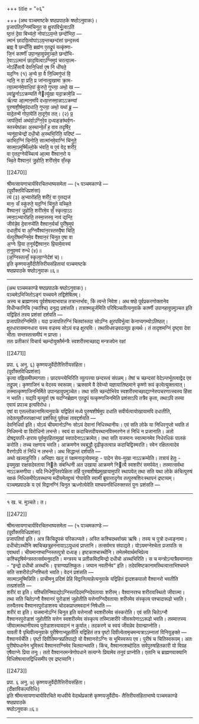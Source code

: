+++
title = "०६"

+++
(अथ पञ्चमाष्टके षष्ठप्रपाठके षष्ठोऽनुवाकः)।  
प्र॒जाप॑तिर॒ग्निम॑चिनुत॒ स क्षु॒रप॑विर्भू॒त्वाऽति॑  
ष्ठ॒त्तं दे॒वा बिभ्य॑तो॒ नोपा॑ऽऽय॒न्ते छन्दो॑भिरा॒ —  
त्मानं॑ छादयि॒त्वोपा॑ऽऽय॒न्तच्छन्द॑सां छन्द॒स्त्वं  
ब्रह्म॒ वै छन्दाँ॑सि॒ ब्रह्म॑ण ए॒तद्रूपं यत्कृ॑ष्णा-  
जि॒नं कार्ष्णी॑ उपा॒नहा॒वुप॑मुञ्च॒ते छन्दो॑भि-  
रे॒वाऽऽत्मानं॑ छाद॒यित्वाऽग्निमुप॑ चरत्या॒त्म-  
नोऽहिँ॑सायै देवनि॒धिर्वा ए॒ष नि धी॑यते॒  
यद॒ग्निः (१) अ॒न्ये वा॒ वै नि॒धिमगु॑प्तं वि॒  
न्दति॒ न वा॒ प्रति॒ प्र जा॑नात्यु॒खामा क्रा॒म-  
त्या॒त्मान॑मे॒वाधि॒पां कु॑रुते॒ गुप्त्या॒ अथो॒ ख —  
ल्वा॑हु॒र्नाऽऽक्रम्यति॑ नैत्यु॑खा यदा॒क्रामे॒न्नि —  
र्ऋ॑त्या आ॒त्मान॒मपि॑ दध्या॒त्तस्मा॒न्नाऽऽक्रम्या॑  
पुरुषशी॒र्षमुप॑दधाति॒ गुप्त्या॒ अथो॒ यथा॑ ब्रू॒ —  
यादे॒तन्मे॑ गोपा॒येति॑ ता॒दृगे॒व तत्। (२) प्र॒  
जाप॑ति॒र्वा अथ॑र्वा॒ऽग्नि॒रे॒व द॒ध्यङ्ङा॑थर्व॒ण-  
स्तस्येष्ठ॑का अ॒स्थान्ये॒तँ ह॒ वाव तदृषि॑र॒  
भ्यनू॑वा॒चेन्द्रो॑ दधी॒चो अ॒स्थभि॒रिति॒ यदिष्ट॑ —  
काभिर॒ग्निं चि॒नोति॒ सात्मा॑नमे॒वाग्निं चि॑नुते॒  
सात्मा॒ऽमुष्मिँल्लो॒के भ॑वति॒ य ए॒वं वेद॒ शरी॑रं॒  
वा ए॒तद॒ग्नेर्यच्चित्य॑ आ॒त्मा वै॑श्वान॒रो य  
च्चि॒ते वै॑श्वान॒रं जु॒होति॒ शरी॑रमे॒व सँ॒स्कृ

[[2470]]

श्रीमत्सायणाचार्यविरचितभाष्यसमेता — (५ पञ्चमकाण्डे —  
(पूर्वोक्तविधिप्रशंसा)  
त्य॑ (३) अ॒भ्यारो॑हति॒ शरी॑रं॒ वा ए॒तद्यज॑  
मानः॒ सँ स्कु॑रुते॒ यद॒ग्निं चि॑नु॒ते यच्चि॒ते  
वै॑श्वान॒रं जु॒होति॒ शरी॑रमे॒व सँ॒ स्कृत्या॒ऽऽ  
त्मना॒ऽभ्यारो॑हति॒ तस्मा॒त्तस्य॒ नाव॑ द्यन्ति॒  
जीव॑न्ने॒व दे॒वानप्ये॑ति वैश्वान॒र्यर्चा पुरी॑ष॒मुप॑  
दधाती॒यं वा अ॒ग्निर्वैश्वा॑न॒रस्तस्यै॒षा चिति॒  
र्यत्पुरी॑षमग्निमे॒व वै॑श्वान॒रं चि॑नुत ए॒षा वा  
अ॒ग्नेः प्रि॒या त॒नूर्यद्वै॑श्वान॒रः प्रि॒यामे॒वास्य॑  
त॒नुव॒मव॑ रुन्धे (४)॥  
(अ॒ग्निस्तत्सँ॒ स्कृत्या॒ग्नेर्दश॑ च)।  
इति कृष्णयजुर्वेदीतैत्तिरीयसंहितायां पञ्चमाष्टके  
षष्ठप्रपाठके षष्ठोऽनुवाकः॥६॥
___________
(अथ पञ्चमकाण्डे षष्ठप्रपाठके षष्ठोऽनुवाकः)।  
पञ्चमेऽभिजितोऽङ्गं यच्चयने तद्विशेषितम्।  
अस्य च ब्राह्मणस्य पूर्वशेषत्वाभावान्न तत्रान्तर्भावः, किं त्वन्ते निवेश। अथ षष्ठे पूर्वप्रकरणोक्तानेव विधीन्कानिचि (न्कांश्चि) दनूद्य प्रशंसति। तत्राश्मन्नूर्जमिति परिषिञ्चतीत्यनुवाके कार्ष्णी उपानहावुपमुञ्चत इति यद्विहितं तस्य प्रशंसां दर्शयति —  
प्रजापतिरग्निमिति। यदा प्रजापतिरग्निं चितवांस्तदा सोऽग्निः क्षुरपविर्भूत्वा केनाप्यगम्योऽतिष्ठत्। क्षुरधारासमानधारा यस्य वज्रस्य सोऽयं वज्र क्षुरपविः। तथाविधवज्रवदत्युग्र इत्यर्थः। तं तादृशमग्निं दृष्ट्वा देवा भीताः सन्तस्तत्समीपं न प्राप्ताः।  
ततः प्रतीकारं विचार्य च्छन्दोयुक्तैर्मन्त्रैः स्वशरीरमाच्छाद्य मन्त्रजपेन रक्षां

[[2471]]

प्रपा. ६ अनु. ६) कृष्णयजुर्वेदीतैत्तिरीयसंहिता।  
(पूर्वोक्तविधिप्रशंसा)  
कृत्वा वह्निसमीपमागताः। छादयन्त्येभिरिति व्युत्पत्त्या छन्दस्त्वं संपन्नम्। तेषां च च्छन्दसां वेदेऽन्तर्भूतत्वाद्वेद एव तद्रूपम्। कृष्णाजिनं च वेदस्य स्वरूपम्। ऋक्सामे वै देवेभ्यो यज्ञायातिष्ठमाने कृष्णो रूपं कृत्वेत्युक्तत्वात्। तस्मात्कृष्णाजिननिर्मिते उपानहावुपमुञ्चेत। तथा सति च्छन्दोभिरेव स्वशरीरमाच्छाद्याग्नेरुपचरणात्स्वस्य हिंसा न भवति। यद्यपि मृत्युर्वा एष यदग्निर्ब्रह्मण एतद्रूपं यत्कृष्णाजिनमिति प्रशंसाऽपि तत्रैव कृता, तथाऽपि तस्या एवायं प्रपञ्च इत्यविरोधः।  
एषां वा एतल्लोकानामित्यनुवाके यद्विहितं मध्ये पुरुषशीर्षमुप दधाति सवीर्यत्वायोखायामपि दधातीति, तदेतत्पूर्वोत्तरपक्षाभ्यां प्रशंसितुं पूर्वपक्षं तावद्दर्शयति —  
देवनिधिर्वा इति। योऽयं चीयमानोऽग्निः सोऽयं देवानां निधिस्थानीयः। एवं सति लोके या निधिरगुप्तो भवति तं निधिमन्ये वा विरोधिनो लभन्ते। स्वयं वा कदाचित्तदीयस्थानविस्मरणेन तं निधिं न प्रजानाति। अतो दोषद्वयपरि-हाराय पूर्वमुपहितामुखां स्वपादेनाऽऽक्रामेत्। तथा सति यजमानः स्वात्मानमेव निधेरधिकं पालकं करोति। तच्च रक्षणाय भवति। आक्रमणेन स्वबुद्धौ दृढीकृतत्वान्न कदाचिद्विस्मरति। स्वेन रक्षितत्वादेव वैरणोऽपि तं निधिं न लभन्ते। अथ सिद्धान्तं दर्शयति —  
अथो खल्वाहुरिति। अभिज्ञाः खलु तं पक्षमनादृत्येवमाहुः - पादेन सेय-मुखा नाऽऽक्रम्येति। तत्रायं हेतुः - इयमुखा राक्षसदेवताया नितेः संबन्धिनी अत उखाया आक्रमणे नित्यै स्वशरीरं समर्पयेत्। तस्मात्सर्वथा नाऽऽक्रमणीया। यदि निधेर्गुप्तिरपेक्षिता तर्हि पुरुषशीर्षप्रमुखायामुपरि स्थापयेत् तथा सति यथा लोके कंचित्पुरुषं रक्षकं निधिसमीपेऽवस्थाप्य मदीयमेतद्द्रव्यं गोपायेति स्वामी ब्रूयात्तादृगेव तत्पुरुषशिरःस्थापनं द्रष्टव्यम्।  
पञ्चमप्रपाठके य एवं विद्वानग्निं चिनुत ऋध्नोत्येवेति यश्चयनविधिरुक्तस्तं पुनः प्रशंसति —
______________________________  
१ ख. च. मुञ्चते। त।

[[2472]]

श्रीमत्सायणाचार्यविरचितभाष्यसमेता — (५ पञ्चमकाण्डे —  
(पूर्वोक्तविधिप्रशंसा)  
प्रजापतिर्वा इति। अत्र किंचिद्रूपकं परिकल्प्यते। अस्ति कश्चिदथर्वाख्य ऋषिः। तस्य च पुत्रो दध्यङ्नामा। दधीचोऽस्थीनि क्वचिच्छत्रुहननायाऽऽयुधत्वं प्राप्तानि। तत्सर्वमत्र संपाद्यते। योऽयमग्नेश्चेता प्रजापतिः स एवाथर्वा। चीयमानश्चाग्निस्तत्पुत्रो दध्यङ्। इष्टकाश्चास्थीनि। तमेतमेवार्थमभिप्रेत्य कश्चिदृषिर्मन्त्रस्तत्सर्वमनुवदति। मन्त्रस्य च प्रतीकमिदमिन्द्रो दधीचो अस्थभिरिति। स च मन्त्रोऽन्यत्रैवमाम्नातः - “इन्द्रो दधीचो अस्थभिः। वृत्राण्यप्रतिष्कुतः। जघान नवतीर्नव” इति। तदेवमिष्टकानामस्थित्वात्ताभिश्चयने सति सशरीरोऽग्निश्चितो भवति। वेदनं प्रशंसति —  
सात्माऽमुष्मिन्निति। प्राचीमनु प्रदिशं प्रेहि विद्वानित्याहेत्यनुवाके यद्विहितं द्वादशकपालो वैश्वानरो भवतीति तत्प्रशंसति —  
शरीरं वा इति। यश्चितिनिष्पाद्योऽग्निस्तदिदमग्निदेवतायाः शरीरम्। वैश्वानरश्च शरीरावस्थितो जीवात्मा। तथा सति चितेऽग्नौ वैश्वानरं पुरोडाशं जुहोतीति यत्तेनाग्निदैवतायाः शरीरमेव संस्कृत्य पश्चादारूढो भवति।  
तस्यैतस्य वैश्वानरपुरोडाशस्य चोदकप्राप्तमवदानं निषेधति —  
शरीरं वा इति। यजमानोऽग्निं चिनुत इति यत्तेनासौ स्वशरीरमेव संस्करोति। एवं सति चितेऽग्नौ वैश्वानरपुरोडाशं जुहोतीति यत्तेन स्वशरीरमेव संस्कृत्य तस्मिञ्शरीरे जीवरूपेणाऽऽरूढो भवति। तस्मात्तस्य जीवात्मस्थानीयस्य पुरोडाशस्यावदानं न कुर्यात्। तदकरणे च स्वयं जीवन्नेव देवान्प्राप्नोति।  
यावती वै पृथिवीत्यनुवाके पुरीषेणाभ्यूहतीति यद्विहितं तत्र पृष्टो दिवीत्येतामृचमन्यत्राऽऽम्नातां विनियुङ्क्ते —  
वैश्वानर्यर्चेति। पृष्टो दिवीतिमन्त्रप्रतिपाद्यो यो वैश्वानरोऽग्निः स भूमिस्वरूप एव। पुरीषं च चितिस्वरूपम्। अतः पुरीषोपधानेन भूमिरूपं वैश्वानराग्निमेव चितवान्भवति। किंच, वैश्वानरशब्दोदितः सर्वपुरुषहितकारी यो विग्रह एषैवाग्नेः प्रिया तनूः। ततो वैश्वानरमन्त्रेणोपधाने सत्यग्नेः प्रियामेव तनुवं प्राप्नोति। एतानि च ब्राह्मणवाक्यानि विधिशेषत्वात्तद्विधिसमीप एव द्रष्टव्यानि।

[[2473]]

प्रपा. ६ अनु. ७) कृष्णयजुर्वेदीतैत्तिरीयसंहिता।  
(दीक्षाविकल्पविधिः)  
इति श्रीमत्सायणाचार्यविरचिते माधवीये वेदार्थप्रकाशे कृष्णयजुर्वेदीय- तैत्तिरीयसंहिताभाष्ये पञ्चमकाण्डे षष्ठप्रपाठके  
षष्ठोऽनुवाकः॥६॥
___________

